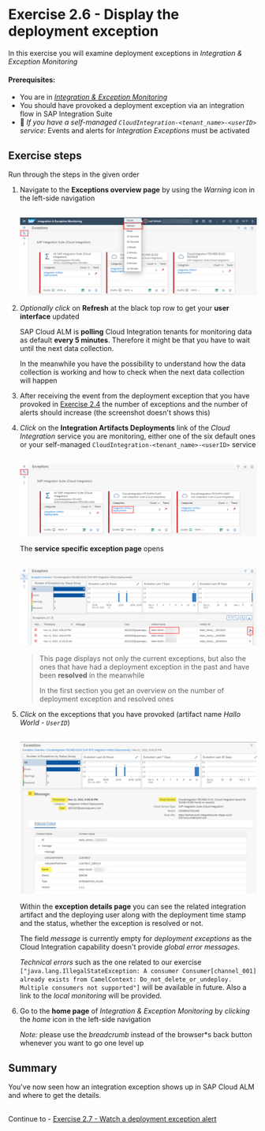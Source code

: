 # Exercise 2.6 - Display the deployment exception

In this exercise you will examine deployment exceptions in *Integration & Exception Monitoring*

#### Prerequisites:

- You are in [*Integration & Exception Monitoring*](https://teched22-cloudalm-003.eu10.alm.cloud.sap/shell/run?sap-ui-app-id=com.sap.crun.imapp.ui#/Home)
- You should have provoked a deployment exception via an integration flow in SAP Integration Suite
- :construction_worker: *If you have a self-managed `CloudIntegration-<tenant_name>-<userID>` service*:  Events and alerts for *Integration Exceptions* must be activated


## Exercise steps

Run through the steps in the given order

1. Navigate to the **Exceptions overview page** by using the *Warning* icon in the left-side navigation

	<br>![](/exercises/ex2/images/IMExceptRefresh.png)
	
2. *Optionally* *click* on **Refresh** at the black top row to get your **user interface** updated

	SAP Cloud ALM is **polling** Cloud Integration tenants for monitoring data as default **every 5 minutes**. Therefore it might be that you have to wait until the next data collection. 

	In the meanwhile you have the possibility to understand how the data collection is working and how to check when the next data collection will happen
	
3. After receiving the event from the deployment exception that you have provoked in [Exercise 2.4](./ex24/readme.md) the number of exceptions and the number of alerts should increase (the screenshot doesn't shows this)

4. *Click* on the **Integration Artifacts Deployments** link of the *Cloud Integration* service you are monitoring, either one of the six default ones or your self-managed  `CloudIntegration-<tenant_name>-<userID>` service

	<br>![](/exercises/ex2/images/IMExceptionsUpdatedAndLink.png)
    
    The **service specific exception page** opens
    
    <br>![](/exercises/ex2/images/IMExceptPageNavigateToDetails.png)
    	
	>
	> This page displays not only the current exceptions, but also the ones that have had a deployment exception in the past and have been **resolved** in the meanwhile
    >
    > In the first section you get an overview on the number of deployment exception and resolved ones
    > 

6. *Click* on the exceptions that you have provoked (artifact name *Hallo World - `UserID`*)

    <br>![](/exercises/ex2/images/IMExceptDetailsHalloUser.png)
	
	Within the **exception details page** you can see the related integration artifact and the deploying user along with the deployment time stamp and the status, whether the exception is resolved or not.
    
    The field *message* is currently empty for *deployment exceptions*  as the Cloud Integration capability doesn't provide *global error messages*. 
    
    *Technical errors* such as the one related to our exercise `["java.lang.IllegalStateException: A consumer Consumer[channel_001] already exists from CamelContext: Do_not_delete_or_undeploy. Multiple consumers not supported"]` will be available in future. Also a link to the *local monitoring* will be provided.
	
7. Go to the **home page** of *Integration & Exception Monitoring* by *clicking* the *home* icon in the left-side navigation

    *Note:* please use the *breadcrumb* instead of the browser*s back button whenever you want to go one level up

## Summary

You've now seen how an integration exception shows up in SAP Cloud ALM and where to get the details.

<br>Continue to - [Exercise 2.7 - Watch a deployment exception alert](/exercises/ex2/ex27/)




















